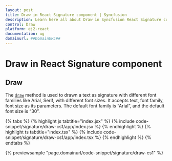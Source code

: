 ```yaml
---
layout: post
title: Draw in React Signature component | Syncfusion
description: Learn here all about Draw in Syncfusion React Signature component of Syncfusion Essential JS 2 and more.
control: Draw 
platform: ej2-react
documentation: ug
domainurl: ##DomainURL##
---
```


# Draw in React Signature component

## Draw

The [`draw`](https://ej2.syncfusion.com/react/documentation/api/signature/#draw) method is used to drawn a text as signature with different font families like Arial, Serif, with different font sizes. It accepts text, font family, font size as its parameters. The default font family is “Arial”, and the default font size is “30”.

{% tabs %}
{% highlight js tabtitle="index.jsx" %}
{% include code-snippet/signature/draw-cs1/app/index.jsx %}
{% endhighlight %}
{% highlight ts tabtitle="index.tsx" %}
{% include code-snippet/signature/draw-cs1/app/index.tsx %}
{% endhighlight %}
{% endtabs %}

 {% previewsample "page.domainurl/code-snippet/signature/draw-cs1" %}
